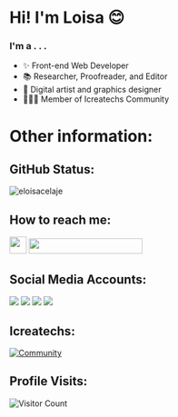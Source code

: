 <!-- # Hi there 👋  -->
# Hi! I'm Loisa 😊
### I'm a . . .
- ✨ Front-end Web Developer
- 📚 Researcher, Proofreader, and Editor
- 🎨 Digital artist and graphics designer
- 👩🏻‍💻 Member of Icreatechs Community

# Other information:
## GitHub Status:
<p><img src="https://github-readme-streak-stats.herokuapp.com/?user=eloisacelaje&" alt="eloisacelaje" /></p>

 ## How to reach me:

<img src="https://i.pinimg.com/564x/b4/b9/59/b4b9599f4e8b20d7133ed668050a2251.jpg" style="height: 30px;"> <a href="mailto: elocelaje@my.cspc.edu.ph.com"> <img src="https://img.shields.io/badge/elocelaje%40my.cspc.edu.ph-blue" style="height:27px; width: 200px;"></a>

## Social Media Accounts:
<a href="https://instagram.com/eli_skylight"><img src="https://img.shields.io/badge/Instagram-%23E4405F.svg?&style=for-the-badge&logo=instagram&logoColor=white"></a>
<a href="https://twitter.com/silentspokesper"><img src="https://img.shields.io/badge/Twitter-%230080B5.svg?&style=for-the-badge&logo=twitter&logoColor=white"></a>
<a href="https://www.facebook.com/loisa.ac.984/"><img src="https://img.shields.io/badge/Facebook-1877F2?style=for-the-badge&logo=facebook&logoColor=white"></a>
<a href="https://www.linkedin.com/in/eloisa-celaje-6b3a1a193/"><img src="https://img.shields.io/badge/LinkedIn-%230077B5.svg?&style=for-the-badge&logo=linkedin&logoColor=white"></a>

## Icreatechs:

[![Community](https://discordapp.com/api/guilds/890526319790669895/widget.png?style=banner2)](https://discord.gg/ZYfWTSusXG)

## Profile Visits:

![Visitor Count](https://profile-counter.glitch.me/{eloisacelaje}/count.svg)
<!--
<p>&nbsp;<img align="left" src="https://github-readme-stats.vercel.app/api?username=eloisacelaje&show_icons=true&locale=en" alt="eloisacelaje" /><img align="center" src="https://github-readme-stats.vercel.app/api/top-langs?username=eloisacelaje&show_icons=true&locale=en&layout=compact" alt="eloisacelaje" /></p>-->

<!--
-- credits to: <a href="https://github.com/carlcastanas">Carl Castanas</a> and <a href="https://github.com/emmarcaber">Emmar Caber</a>
- 😄 Pronouns: ...
- ⚡ Fun fact: ...
-->
